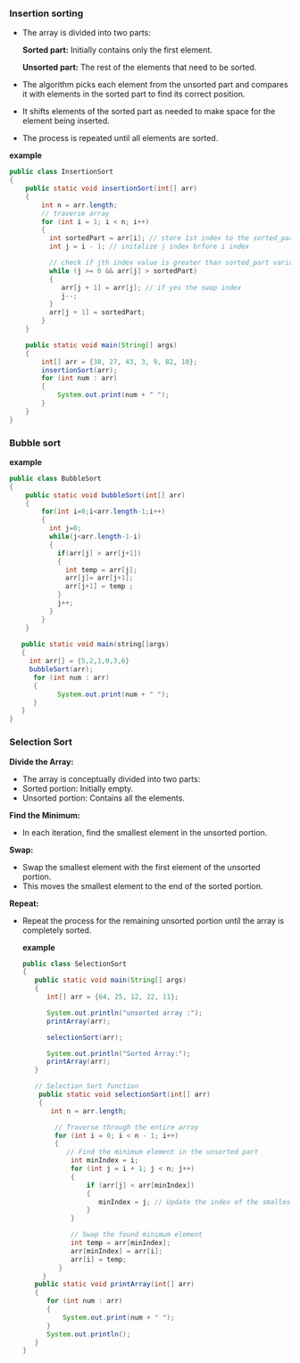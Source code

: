 ### Insertion sorting
- The array is divided into two parts:
  
   **Sorted part:** Initially contains only the first element.
  
   **Unsorted part:** The rest of the elements that need to be sorted.
  
- The algorithm picks each element from the unsorted part and compares it with elements in the sorted part to find its correct position.
- It shifts elements of the sorted part as needed to make space for the element being inserted.
- The process is repeated until all elements are sorted.

**example**
```java
public class InsertionSort
{
    public static void insertionSort(int[] arr)
    {
        int n = arr.length;
        // traverse array
        for (int i = 1; i < n; i++)
        {
          int sortedPart = arr[i]; // store 1st index to the sorted_part variable
          int j = i - 1; // initalize j index brfore i index

          // check if jth index value is greater than sorted_part variable
          while (j >= 0 && arr[j] > sortedPart)
          { 
             arr[j + 1] = arr[j]; // if yes the swap index 
             j--; 
          }
          arr[j + 1] = sortedPart;
        }
    }

    public static void main(String[] args)
    {
        int[] arr = {38, 27, 43, 3, 9, 82, 10}; 
        insertionSort(arr); 
        for (int num : arr)
        { 
            System.out.print(num + " "); 
        }
    }
}
```
### Bubble sort
**example**
```java
public class BubbleSort
{
    public static void bubbleSort(int[] arr)
    {
        for(int i=0;i<arr.length-1;i++)
        {
          int j=0;
          while(j<arr.length-1-i)
          {
            if(arr[j] > arr[j+1])
            {
              int temp = arr[j];
              arr[j]= arr[j+1];
              arr[j+1] = temp ;
            }
            j++;
          }
        } 
    }
 
   public static void main(string[]args)
   {
     int arr[] = {5,2,1,0,3,6}
     bubbleSort(arr);
      for (int num : arr)
      {
            System.out.print(num + " ");
      }
   }
}
```
### Selection Sort

**Divide the Array:**
- The array is conceptually divided into two parts:
- Sorted portion: Initially empty.
- Unsorted portion: Contains all the elements.
  
**Find the Minimum:**
- In each iteration, find the smallest element in the unsorted portion.
  
**Swap:**
- Swap the smallest element with the first element of the unsorted portion.
- This moves the smallest element to the end of the sorted portion.
  
**Repeat:**
- Repeat the process for the remaining unsorted portion until the array is completely sorted.
  
  **example**
  ```java
  public class SelectionSort
  {
     public static void main(String[] args)
     {
        int[] arr = {64, 25, 12, 22, 11};

        System.out.println("unsorted array :");
        printArray(arr);

        selectionSort(arr);

        System.out.println("Sorted Array:");
        printArray(arr);
     }

     // Selection Sort function
      public static void selectionSort(int[] arr)
      {
         int n = arr.length;

          // Traverse through the entire array
          for (int i = 0; i < n - 1; i++)
          {
             // Find the minimum element in the unsorted part
              int minIndex = i;
              for (int j = i + 1; j < n; j++)
              {
                  if (arr[j] < arr[minIndex])
                  {
                     minIndex = j; // Update the index of the smallest element
                  }
              }

              // Swap the found minimum element
              int temp = arr[minIndex];
              arr[minIndex] = arr[i];
              arr[i] = temp;
           }
       }
     public static void printArray(int[] arr)
     {
        for (int num : arr)
        {
            System.out.print(num + " ");
        }
        System.out.println();
     }
  }
  ```
